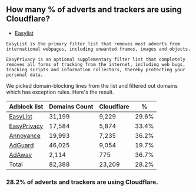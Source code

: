 ## How many % of adverts and trackers are using Cloudflare?


- [Easylist](https://web.archive.org/web/20210516110248/https://easylist.to/)
```
EasyList is the primary filter list that removes most adverts from international webpages, including unwanted frames, images and objects.

EasyPrivacy is an optional supplementary filter list that completely removes all forms of tracking from the internet, including web bugs, tracking scripts and information collectors, thereby protecting your personal data.
```


We picked domain-blocking lines from the list and filtered out domains which has exception rules.
Here's the result.


| Adblock list | Domains Count | Cloudflare | % |
| --- | --- | --- | --- |
| [EasyList](https://easylist.to/easylist/easylist.txt) | 31,199 | 9,229 | 29.6% |
| [EasyPrivacy](https://easylist.to/easylist/easyprivacy.txt) | 17,584 | 5,874 | 33.4% |
| [Annoyance](https://secure.fanboy.co.nz/fanboy-annoyance.txt) | 19,993 | 7,235 | 36.2% |
| [AdGuard](https://adguardteam.github.io/AdGuardSDNSFilter/Filters/filter.txt) | 46,025 | 9,054 | 19.7% |
| [AdAway](https://raw.githubusercontent.com/AdAway/adaway.github.io/master/hosts.txt) | 2,114 | 775 | 36.7% |
| Total | 82,388 | 23,209 | 28.2% |


### 28.2% of adverts and trackers are using Cloudflare.